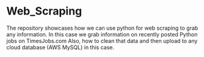 # Web_Scraping
The repository showcases how we can use python for web scraping to grab any information. In this case we grab information on recently posted Python jobs on TimesJobs.com
Also, how to clean that data and then upload to any cloud database (AWS MySQL) in this case.
